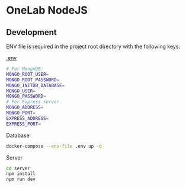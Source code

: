 # OneLab NodeJS

## Development

ENV file is required in the project root directory with the following keys:

[.env]()
```bash
# For MongoDB
MONGO_ROOT_USER=
MONGO_ROOT_PASSWORD=
MONGO_INITDB_DATABASE=
MONGO_USER=
MONGO_PASSWORD=
# For Express server
MONGO_ADDRESS=
MONGO_PORT=
EXPRESS_ADDRESS=
EXPRESS_PORT=
```

Database

```bash
docker-compose --env-file .env up -d
```

Server

```bash
cd server
npm install
npm run dev
```